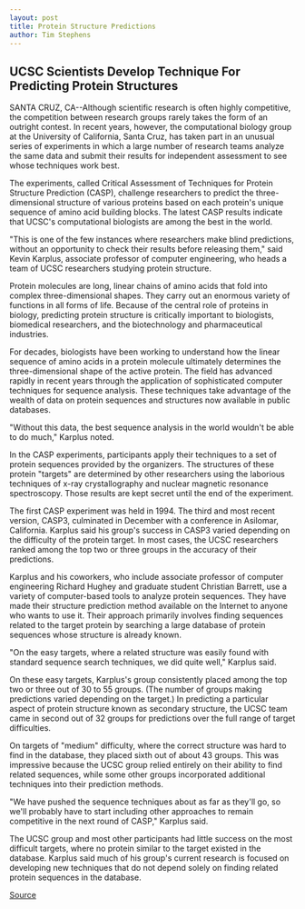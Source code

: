 ```yaml
---
layout: post
title: Protein Structure Predictions
author: Tim Stephens
---
```


## UCSC Scientists Develop Technique For Predicting Protein Structures

SANTA CRUZ, CA--Although scientific research is often highly competitive, the competition between research groups rarely takes the form of an outright contest. In recent years, however, the computational biology group at the University of California, Santa Cruz, has taken part in an unusual series of experiments in which a large number of research teams analyze the same data and submit their results for independent assessment to see whose techniques work best.

The experiments, called Critical Assessment of Techniques for Protein Structure Prediction (CASP), challenge researchers to predict the three-dimensional structure of various proteins based on each protein's unique sequence of amino acid building blocks. The latest CASP results indicate that UCSC's computational biologists are among the best in the world.

"This is one of the few instances where researchers make blind predictions, without an opportunity to check their results before releasing them," said Kevin Karplus, associate professor of computer engineering, who heads a team of UCSC researchers studying protein structure.

Protein molecules are long, linear chains of amino acids that fold into complex three-dimensional shapes. They carry out an enormous variety of functions in all forms of life. Because of the central role of proteins in biology, predicting protein structure is critically important to biologists, biomedical researchers, and the biotechnology and pharmaceutical industries.

For decades, biologists have been working to understand how the linear sequence of amino acids in a protein molecule ultimately determines the three-dimensional shape of the active protein. The field has advanced rapidly in recent years through the application of sophisticated computer techniques for sequence analysis. These techniques take advantage of the wealth of data on protein sequences and structures now available in public databases.

"Without this data, the best sequence analysis in the world wouldn't be able to do much," Karplus noted.

In the CASP experiments, participants apply their techniques to a set of protein sequences provided by the organizers. The structures of these protein "targets" are determined by other researchers using the laborious techniques of x-ray crystallography and nuclear magnetic resonance spectroscopy. Those results are kept secret until the end of the experiment.

The first CASP experiment was held in 1994. The third and most recent version, CASP3, culminated in December with a conference in Asilomar, California. Karplus said his group's success in CASP3 varied depending on the difficulty of the protein target. In most cases, the UCSC researchers ranked among the top two or three groups in the accuracy of their predictions.

Karplus and his coworkers, who include associate professor of computer engineering Richard Hughey and graduate student Christian Barrett, use a variety of computer-based tools to analyze protein sequences. They have made their structure prediction method available on the Internet to anyone who wants to use it. Their approach primarily involves finding sequences related to the target protein by searching a large database of protein sequences whose structure is already known.

"On the easy targets, where a related structure was easily found with standard sequence search techniques, we did quite well," Karplus said.

On these easy targets, Karplus's group consistently placed among the top two or three out of 30 to 55 groups. (The number of groups making predictions varied depending on the target.) In predicting a particular aspect of protein structure known as secondary structure, the UCSC team came in second out of 32 groups for predictions over the full range of target difficulties.

On targets of "medium" difficulty, where the correct structure was hard to find in the database, they placed sixth out of about 43 groups. This was impressive because the UCSC group relied entirely on their ability to find related sequences, while some other groups incorporated additional techniques into their prediction methods.

"We have pushed the sequence techniques about as far as they'll go, so we'll probably have to start including other approaches to remain competitive in the next round of CASP," Karplus said.

The UCSC group and most other participants had little success on the most difficult targets, where no protein similar to the target existed in the database. Karplus said much of his group's current research is focused on developing new techniques that do not depend solely on finding related protein sequences in the database.

[Source](http://www1.ucsc.edu/news_events/press_releases/archive/98-99/02-99/protein.htm "Permalink to UC Santa Cruz: Protein Structure Predictions")